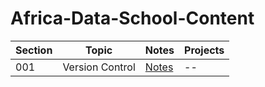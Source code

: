 # Africa-Data-School-Content

| Section | Topic | Notes | Projects |
|---------|-------|-------|----------|
| 001 | Version Control | [Notes](https://github.com/marykinya/My-ADS/tree/main/001%20Version%20Control) | -- |

